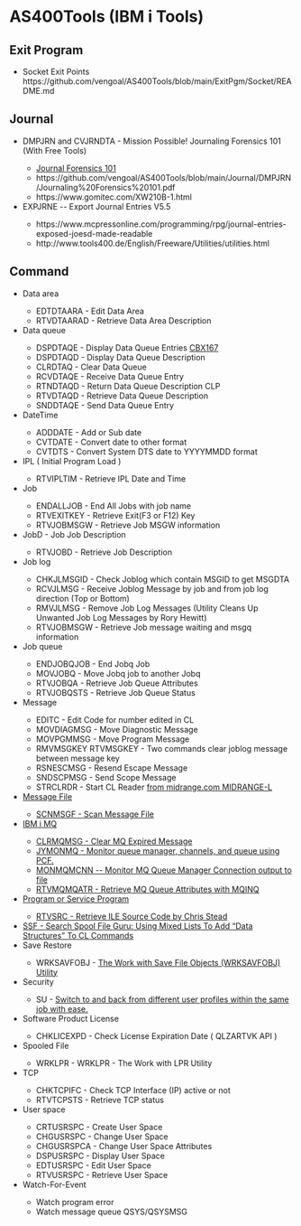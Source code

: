 # AS400Tools (IBM i Tools)

## Exit Program
<ul>
  <li>Socket Exit Points<br />
      https://github.com/vengoal/AS400Tools/blob/main/ExitPgm/Socket/README.md</li>
</ul>

## Journal
<ul>
  <li>DMPJRN and CVJRNDTA - Mission Possible! Journaling Forensics 101 (With Free Tools)</li>
  <ul>
    <li><a href="https://www.itjungle.com/2013/03/06/fhg030613-story01/">Journal Forensics 101</a></li>
    <li>https://github.com/vengoal/AS400Tools/blob/main/Journal/DMPJRN/Journaling%20Forensics%20101.pdf</li>
    <li>https://www.gomitec.com/XW210B-1.html</li>
  </ul>
  <li>EXPJRNE -- Export Journal Entries V5.5</li>
  <ul>
    <li>https://www.mcpressonline.com/programming/rpg/journal-entries-exposed-joesd-made-readable</li>
    <li>http://www.tools400.de/English/Freeware/Utilities/utilities.html</li>
  </ul>
</ul>

## Command
<ul>
 <li>Data area</li>
  <ul>
     <li>EDTDTAARA  - Edit Data Area</li>
     <li>RTVDTAARAD  - Retrieve Data Area Description</li>
  </ul>
  <li>Data queue</li>
  <ul>
  <li>DSPDTAQE - Display Data Queue Entries <a href="https://github.com/vengoal/CF_API_CBX/tree/main/CBX167" target="_blank">CBX167</a></li>
  <li>DSPDTAQD - Display Data Queue Description</li>
  <li>CLRDTAQ  - Clear Data Queue</li>
  <li>RCVDTAQE - Receive Data Queue Entry</li>
  <li>RTNDTAQD - Return Data Queue Description CLP</li>
  <li>RTVDTAQD - Retrieve Data Queue Description</li>
  <li>SNDDTAQE - Send Data Queue Entry</li>
  </ul>
  <li>DateTime</li>
  <ul>
     <li>ADDDATE  - Add or Sub date</li>
     <li>CVTDATE  - Convert date to other format</li>
    <li>CVTDTS  - Convert System DTS date to YYYYMMDD format</li>
  </ul>
  <li>IPL ( Initial Program Load )</li>
  <ul>
    <li>RTVIPLTIM - Retrieve IPL Date and Time</li>
  </ul>
  <li>Job</li>
  <ul>
  <li>ENDALLJOB - End All Jobs with job name</li>
  <li>RTVEXITKEY - Retrieve Exit(F3 or F12) Key</li>
  <li>RTVJOBMSGW - Retrieve Job MSGW information</li>
  </ul>
   <li>JobD - Job Job Description</li>
  <ul>
  <li>RTVJOBD - Retrieve Job Description</li>
  </ul>
  <li>Job log</li>
  <ul>
  <li>CHKJLMSGID - Check Joblog which contain MSGID to get MSGDTA</li>
  <li>RCVJLMSG   - Receive Joblog Message by job and from job log direction (Top or Bottom)</li>
  <li>RMVJLMSG   - Remove Job Log Messages (Utility Cleans Up Unwanted Job Log Messages by Rory Hewitt)</li>
  <li>RTVJOBMSGW - Retrieve Job message waiting and msgq information</li>
  </ul>
  <li>Job queue</li>
  <ul>
   <li>ENDJOBQJOB - End Jobq Job</li>
   <li>MOVJOBQ    - Move Jobq job to another Jobq</li>
   <li>RTVJOBQA   - Retrieve Job Queue Attributes</li>
   <li>RTVJOBQSTS - Retrieve Job Queue Status</li>
  </ul>
   <li>Message</li>
   <ul>
    <li>EDITC - Edit Code for number edited in CL</li>
    <li>MOVDIAGMSG - Move Diagnostic Message</li>
    <li>MOVPGMMSG - Move Program Message</li>
    <li>RMVMSGKEY RTVMSGKEY - Two commands clear joblog message between message key</li>
    <li>RSNESCMSG - Resend Escape Message</li>
     <li>SNDSCPMSG - Send Scope Message</li>
    <li>STRCLRDR  - Start CL Reader <a href="https://archive.midrange.com/midrange-l/200209/msg01318.html"> from midrange.com  MIDRANGE-L </li>
  </ul>
  <li>Message File</li>
  <ul>
    <li>SCNMSGF - Scan Message File</li>
  </ul>
  <li>IBM i MQ</li>
  <ul>
  <li>CLRMQMSG - Clear MQ Expired Message</li>  
  <li>JYMONMQ - Monitor queue manager, channels, and queue using PCF.</li>
  <li>MONMQMCNN -- Monitor MQ Queue Manager Connection output to file</li>
  <li>RTVMQMQATR - Retrieve MQ Queue Attributes with MQINQ</li>
  </ul>
  
  <li>Program or Service Program</li>
  <ul>
    <li>RTVSRC - Retrieve ILE Source Code by Chris Stead</li>
  </ul>  
  <li>SSF - Search Spool File <a href="https://www.itjungle.com/2024/01/15/guru-using-mixed-lists-to-add-data-structures-to-cl-commands/">Guru: Using Mixed Lists To Add “Data Structures” To CL Commands</a></li>
  <li>Save Restore</li>
  <ul>    
      <li>WRKSAVFOBJ - <a href="https://www.mcpressonline.com/it-infrastructure/it-infrastructure-other/the-work-with-save-file-objects-wrksavfobj-utility">The Work with Save File Objects (WRKSAVFOBJ) Utility</a></li>
  </ul>
  <li>Security</li>
  <ul>
    <li>SU - <a href="https://www.mcpressonline.com/programming-other/cl/techtip-take-advantage-of-the-su-cl-command">Switch to and back from different user profiles within the same job with ease.</a></li>
  </ul>
      <li>Software Product License</li>
   <ul>
     <li>CHKLICEXPD - Check License Expiration Date ( QLZARTVK API )</li>
   </ul>
  <li>Spooled File</li>
      <ul>
        <li>WRKLPR - WRKLPR - The Work with LPR Utility</li>
      </ul>
  <li>TCP</li>
  <ul>
    <li>CHKTCPIFC - Check TCP Interface (IP) active or not</li>
    <li>RTVTCPSTS - Retrieve TCP status</li>
  </ul>
  <li>User space</li>
   <ul>
    <li>CRTUSRSPC - Create User Space</li>
    <li>CHGUSRSPC - Change User Space</li>
    <li>CHGUSRSPCA - Change User Space Attributes</li>
    <li>DSPUSRSPC - Display User Space</li>
    <li>EDTUSRSPC - Edit User Space</li>
    <li>RTVUSRSPC - Retrieve User Space</li>
  </ul>
  <li>Watch-For-Event</li>
      <ul>
        <li>Watch program error</li>
        <li>Watch message queue QSYS/QSYSMSG</li>
      </ul>
</ul>
